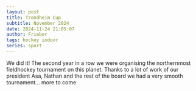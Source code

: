 ```yaml
---
layout: post
title: Trondheim Cup
subtitle: November 2024
date: 2024-11-24 21:05:07
author: Frieber
tags: hockey indoor  
series: sport
---
```

We did it! The second year in a row we were organising the northernmost fieldhockey tournament on this planet.
Thanks to a lot of work of our president Asa, Nathan and the rest of the board we had a very smooth tournament... more to come 